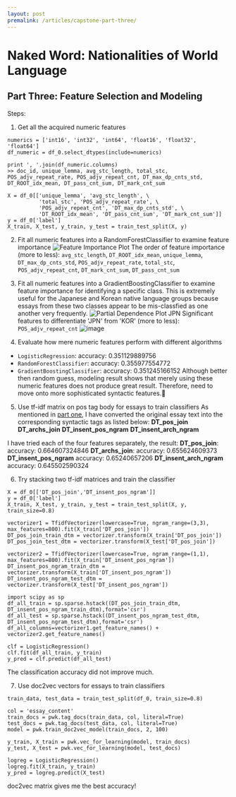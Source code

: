 ```yaml
---
layout: post
premalink: /articles/capstone-part-three/
---
```


# Naked Word: Nationalities of World Language
## Part Three: Feature Selection and Modeling

Steps:
1. Get all the acquired numeric features
```
numerics = ['int16', 'int32', 'int64', 'float16', 'float32', 'float64']
df_numeric = df_0.select_dtypes(include=numerics)

print ', '.join(df_numeric.columns)
>> doc_id, unique_lemma, avg_stc_length, total_stc, POS_adjv_repeat_rate, POS_adjv_repeat_cnt, DT_max_dp_cnts_std, DT_ROOT_idx_mean, DT_pass_cnt_sum, DT_mark_cnt_sum

X = df_0[['unique_lemma', 'avg_stc_length', \
          'total_stc', 'POS_adjv_repeat_rate', \
          'POS_adjv_repeat_cnt', 'DT_max_dp_cnts_std', \
          'DT_ROOT_idx_mean', 'DT_pass_cnt_sum', 'DT_mark_cnt_sum']]
y = df_0['label']
X_train, X_test, y_train, y_test = train_test_split(X, y)
```
2. Fit all numeric features into a RandomForestClassifier to examine feature importance
![Feature Importance Plot](image.png)
The order of feature importance (more to less):
`avg_stc_length`, `DT_ROOT_idx_mean`, `unique_lemma`, `DT_max_dp_cnts_std`, `POS_adjv_repeat_rate`,
`total_stc`, `POS_adjv_repeat_cnt`, `DT_mark_cnt_sum`, `DT_pass_cnt_sum`

3. Fit all numeric features into a GradientBoostingClassifier to examine feature importance for identifying a specific class. This is extremely useful for the Japanese and Korean native language groups because essays from these two classes appear to be mis-classfied as one another very frequently.
![Partial Dependence Plot JPN](image.png)
Significant features to differentiate 'JPN' from 'KOR' (more to less):
`POS_adjv_repeat_cnt`
![image](image.png)

4. Evaluate how mere numeric features perform with different algorithms
- `LogisticRegression`: accuracy: 0.351129889756
- `RandomForestClassifier`: accuracy: 0.355977554772
- `GradientBoostingClassifier`: accuracy: 0.351245166152
Although better then random guess, modeling result shows that merely using these numeric features does not produce great result. Therefore, need to move onto more sophisticated syntactic features.

5. Use tf-idf matrix on pos tag body for essays to train classifiers
As mentioned in [part one](www.googel.com), I have converted the original essay text into the corresponding syntactic tags as listed below:
**DT_pos_join**
**DT_archs_join**
**DT_insent_pos_ngram**
**DT_insent_arch_ngram**

I have tried each of the four features separately, the result:
**DT_pos_join**: accuracy: 0.664607324846
**DT_archs_join**: accuracy: 0.655624609373
**DT_insent_pos_ngram** accuracy: 0.65240657206
**DT_insent_arch_ngram** accuracy: 0.645502590324

6. Try stacking two tf-idf matrices and train the classifier
```
X = df_0[['DT_pos_join','DT_insent_pos_ngram']]
y = df_0['label']
X_train, X_test, y_train, y_test = train_test_split(X, y, train_size=0.8)

vectorizer1 = TfidfVectorizer(lowercase=True, ngram_range=(3,3), max_features=800).fit(X_train['DT_pos_join'])
DT_pos_join_train_dtm = vectorizer.transform(X_train['DT_pos_join'])
DT_pos_join_test_dtm = vectorizer.transform(X_test['DT_pos_join'])

vectorizer2 = TfidfVectorizer(lowercase=True, ngram_range=(1,1), max_features=800).fit(X_train['DT_insent_pos_ngram'])
DT_insent_pos_ngram_train_dtm = vectorizer.transform(X_train['DT_insent_pos_ngram'])
DT_insent_pos_ngram_test_dtm = vectorizer.transform(X_test['DT_insent_pos_ngram'])

import scipy as sp
df_all_train = sp.sparse.hstack((DT_pos_join_train_dtm, DT_insent_pos_ngram_train_dtm),format='csr')
df_all_test = sp.sparse.hstack((DT_insent_pos_ngram_test_dtm, DT_insent_pos_ngram_test_dtm),format='csr')
df_all_columns=vectorizer1.get_feature_names() + vectorizer2.get_feature_names()

clf = LogisticRegression()
clf.fit(df_all_train, y_train)
y_pred = clf.predict(df_all_test)
```
The classification accuracy did not improve much.

7. Use doc2vec vectors for essays to train classifiers
```
train_data, test_data = train_test_split(df_0, train_size=0.8)

col = 'essay_content'
train_docs = pwk.tag_docs(train_data, col, literal=True)
test_docs = pwk.tag_docs(test_data, col, literal=True)
model = pwk.train_doc2vec_model(train_docs, 2, 100)

y_train, X_train = pwk.vec_for_learning(model, train_docs)
y_test, X_test = pwk.vec_for_learning(model, test_docs)

logreg = LogisticRegression()
logreg.fit(X_train, y_train)
y_pred = logreg.predict(X_test)
```
doc2vec matrix gives me the best accuracy!
